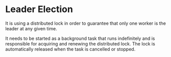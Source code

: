 # Leader Election

It is using a distributed lock in order to guarantee that only one worker is the leader at any given time.

It needs to be started as a background task that runs indefinitely and is responsible for acquiring and renewing
the distributed lock. The lock is automatically released when the task is cancelled or stopped.
